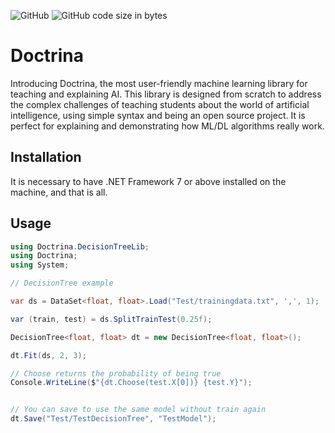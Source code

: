 ![GitHub](https://img.shields.io/github/license/ThiagoDSMarcelino/Doctrina?color=blue)
![GitHub code size in bytes](https://img.shields.io/github/languages/code-size/ThiagoDSMarcelino/Doctrina)

# Doctrina

Introducing Doctrina, the most user-friendly machine learning library for teaching and explaining AI. This library is designed from scratch to address the complex challenges of teaching students about the world of artificial intelligence, using simple syntax and being an open source project. It is perfect for explaining and demonstrating how ML/DL algorithms really work.

## Installation

It is necessary to have .NET Framework 7 or above installed on the machine, and that is all.

## Usage

```csharp
using Doctrina.DecisionTreeLib;
using Doctrina;
using System;

// DecisionTree example

var ds = DataSet<float, float>.Load("Test/trainingdata.txt", ',', 1);

var (train, test) = ds.SplitTrainTest(0.25f);

DecisionTree<float, float> dt = new DecisionTree<float, float>();

dt.Fit(ds, 2, 3);

// Choose returns the probability of being true
Console.WriteLine($"{dt.Choose(test.X[0])} {test.Y}");


// You can save to use the same model without train again
dt.Save("Test/TestDecisionTree", "TestModel");
```
